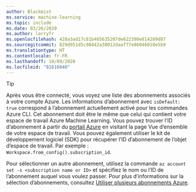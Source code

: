 ```yaml
---
author: Blackmist
ms.service: machine-learning
ms.topic: include
ms.date: 03/26/2020
ms.author: larryfr
ms.openlocfilehash: 428a3ad17c81b465635207de622398e814289d87
ms.sourcegitcommit: 829d951d5c90442a38012daaf77e86046018e5b9
ms.translationtype: HT
ms.contentlocale: fr-FR
ms.lasthandoff: 10/09/2020
ms.locfileid: "81616840"
---
```

> [!TIP]
> Après vous être connecté, vous voyez une liste des abonnements associés à votre compte Azure. Les informations d’abonnement avec `isDefault: true` correspond à l’abonnement actuellement activé pour les commandes Azure CLI. Cet abonnement doit être le même que celui qui contient votre espace de travail Azure Machine Learning. Vous pouvez trouver l’ID d’abonnement à partir du [portail Azure](https://portal.azure.com) en visitant la page Vue d’ensemble de votre espace de travail. Vous pouvez également utiliser le kit de développement logiciel (SDK) pour récupérer l’ID d’abonnement de l’objet d’espace de travail. Par exemple : `Workspace.from_config().subscription_id`.
> 
> Pour sélectionner un autre abonnement, utilisez la commande `az account set -s <subscription name or ID>` et spécifiez le nom ou l’ID de l’abonnement auquel vous voulez passer. Pour plus d’informations sur la sélection d’abonnements, consultez [Utiliser plusieurs abonnements Azure](https://docs.microsoft.com/cli/azure/manage-azure-subscriptions-azure-cli?view=azure-cli-latest).